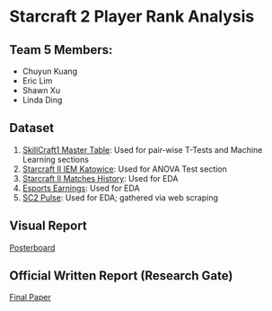 # Starcraft 2 Player Rank Analysis

## Team 5 Members:
* Chuyun Kuang
* Eric Lim
* Shawn Xu
* Linda Ding

## Dataset

1. [SkillCraft1 Master Table](https://archive.ics.uci.edu/dataset/272/skillcraft1+master+table+dataset): Used for pair-wise T-Tests and Machine Learning sections 
2. [Starcraft II IEM Katowice](https://www.kaggle.com/datasets/fulviocapra/sc2-iem?select=IEM_players.csv): Used for ANOVA Test section
3. [Starcraft II Matches History](https://www.kaggle.com/datasets/alimbekovkz/starcraft-ii-matches-history): Used for EDA
4. [Esports Earnings](https://www.kaggle.com/datasets/rushikeshhiray/esport-earnings/data): Used for EDA
5. [SC2 Pulse](https://sc2pulse.nephest.com/sc2/?#stats): Used for EDA; gathered via web scraping

## Visual Report
[Posterboard](assets/poster.pdf)

## Official Written Report (Research Gate)
[Final Paper](https://www.researchgate.net/publication/380467385_Starcraft_2_Performance_An_In-Depth_Look_At_In-Game_Telemetry_And_Player_Rank)